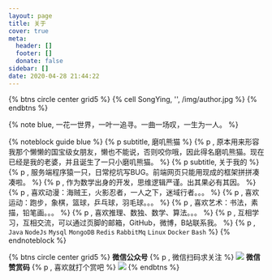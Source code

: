 ```yaml
---
layout: page
title: 关于
cover: true
meta:
  header: []
  footer: []
  donate: false
sidebar: []
date: 2020-04-28 21:44:22
---
```


{% btns circle center grid5 %}
{% cell SongYing, '', /img/author.jpg %}
{% endbtns %}

{% note blue, 一花一世界，一叶一追寻。一曲一场叹，一生为一人。 %}

{% noteblock guide blue %}
{% p subtitle, 磨叽熊猫 %}
{% p , 原本用来形容我那个懒懒的国宝级女朋友，懒也不能说，否则咬你哦，因此得名磨叽熊猫。现在已经是我的老婆，并且诞生了一只小磨叽熊猫。 %}
{% p subtitle, 关于我的 %}
{% p , 服务端程序猿一只，日常挖坑写BUG。前端网页只能用现成的框架拼拼凑凑啦。 %}
{% p , 作为数学出身的开发，思维逻辑严谨。出其果必有其因。 %}
{% p , 喜欢动漫：海贼王，火影忍者，一人之下，迷域行者。。。 %}
{% p , 喜欢运动：跑步，象棋，篮球，乒乓球，羽毛球。。。 %}
{% p , 喜欢艺术：书法，素描，铅笔画。。。 %}
{% p , 喜欢推理、数独、数学、算法。。。 %}
{% p , 互相学习，互相交流，可以通过页脚的邮箱，GitHub，微博，B站联系我。 %}
{% p , <code>Java</code> <code>NodeJs</code> <code>Mysql</code> <code>MongoDB</code> <code>Redis</code> <code>RabbitMq</code> <code>Linux</code> <code>Docker</code> <code>Bash</code> %}
{% endnoteblock %}

{% btns circle center grid5 %}
<a>
  <i class='fab fa-weixin'></i>
  <b>微信公众号</b>
  {% p , 微信扫码求关注 %}
  <img src='https://cdn.jsdelivr.net/gh/cocosongying/blog/img/wxqrcode.jpg'>
</a>
<a>
  <i class='fas fa-award'></i>
  <b>微信赞赏码</b>
  {% p , 喜欢就打个赏吧 %}
  <img src='https://cdn.jsdelivr.net/gh/cocosongying/blog/img/wxpay.jpeg'>
</a>
{% endbtns %}

